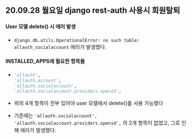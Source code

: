 ## 20.09.28 월요일 django rest-auth 사용시 회원탈퇴

#### User 모델 delete() 시 에러 발생

- `django.db.utils.OperationalError: no such table: allauth_socialaccount` 에러가 발생했다.



#### INSTALLED_APPS에 필요한 항목들

- ```python
  'allauth',
  'allauth.account',
  'allauth.socialaccount',
  'allauth.socialaccount.providers.openid',
  ```

- 위의 4개 항목이 전부 있어야 user 모델에서 delete()를 사용 가능했다

- 기존에는 `'allauth.socialaccount', 'allauth.socialaccount.providers.openid',` 의 2개 항목이 없었고, 그로 인해 에러가 발생했다.